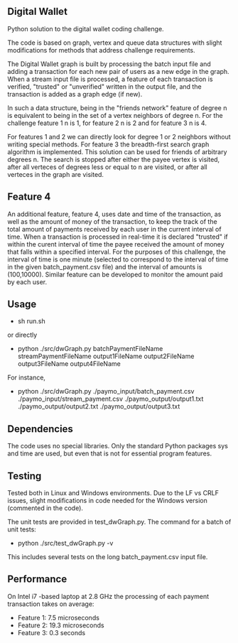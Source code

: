 ## Digital Wallet

Python solution to the digital wallet coding challenge.

The code is based on graph, vertex and queue data structures with slight modifications for methods that address challenge requirements.

The Digital Wallet graph is built by processing the batch input file and adding a transaction for each new pair of users as a new edge in the graph. When a stream input file is processed, a feature of each transaction is verified, "trusted" or "unverified" written in the output file, and the transaction is added as a graph edge (if new).  

In such a data structure, being in the "friends network" feature of degree n is equivalent to being in the set of a vertex neighbors of degree n. For the challenge feature 1 n is 1, for feature 2 n is 2 and for feature 3 n is 4. 

For features 1 and 2 we can directly look for degree 1 or 2 neighbors without writing special methods. For feature 3 the breadth-first search graph algorithm is implemented. This solution can be used for friends of arbitrary degrees n. The search is stopped after either the payee vertex is visited, after all verteces of degrees less or equal to n are visited, or after all verteces in the graph are visited.

## Feature 4
An additional feature, feature 4, uses date and time of the transaction, as well as the amount of money of the transaction, to keep the track of the total amount of payments received by each user in the current interval of time. When a transaction is processed in real-time it is declared "trusted" if within the curent interval of time the payee received the amount of money that falls within a specified interval. For the purposes of this challenge, the interval of time is one minute (selected to correspond to the interval of time in the given batch_payment.csv file) and the interval of amounts is (100,10000). Similar feature can be developed to monitor the amount paid by each user.  

## Usage
* sh run.sh

or directly 
* python ./src/dwGraph.py batchPaymentFileName streamPaymentFileName output1FileName output2FileName output3FileName output4FileName

For instance,
* python ./src/dwGraph.py ./paymo_input/batch_payment.csv ./paymo_input/stream_payment.csv ./paymo_output/output1.txt ./paymo_output/output2.txt ./paymo_output/output3.txt

## Dependencies
The code uses no special libraries. Only the standard Python packages sys and time are used, but even that is not for essential program features.

## Testing
Tested both in Linux and Windows environments. Due to the LF vs CRLF issues, slight modifications in code needed for the Windows version (commented in the code).

The unit tests are provided in test_dwGraph.py. The command for a batch of unit tests:
* python ./src/test_dwGraph.py -v

This includes several tests on the long batch_payment.csv input file.

## Performance
On Intel i7 -based laptop at 2.8 GHz the processing of each payment transaction takes on average:
* Feature 1:   7.5 microseconds
* Feature 2:   19.3 microseconds
* Feature 3:   0.3 seconds
